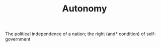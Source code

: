 ---
title: Autonomy
letter: A
permalink: "/definitions/autonomy.html"
body: The political independence of a nation; the right (and* condition) of self-government
published_at: '2018-07-07'
layout: post
---